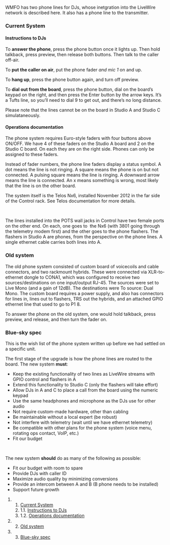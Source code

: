 WMFO has two phone lines for DJs, whose inetgration into the LiveWire
network is described here. It also has a phone line to the transmitter.

### Current System 

#### Instructions to DJs 

To **answer the phone**, press the phone button once it lights up. Then
hold talkback, press preview, then release both buttons. Then talk to
the caller off-air.

To **put the caller on air**, put the phone fader *and mic 1* on and up.

To **hang up**, press the phone button again, and turn off preview.

To **dial out from the board**, press the phone button, dial on the
board’s keypad on the right, and then press the Enter button by the
arrow keys. It’s a Tufts line, so you’ll need to dial 9 to get out, and
there’s no long distance.

Please note that the lines cannot be on the board in Studio A and Studio
C simulataneously.

#### Operations documentation 

The phone system requires Euro-style faders with four buttons above
ON/OFF. We have 4 of these faders on the Studio A board and 2 on the
Studio C board. On each they are on the right side. Phones can only be
assigned to these faders.

Instead of fader numbers, the phone line faders display a status symbol.
A dot means the line is not ringing. A square means the phone is on but
not connected. A pulsing square means the line is ringing. A downward
arrow means the line is connected. An x means something is wrong, most
likely that the line is on the other board.

The system itself is the Telos Nx6, installed November 2012 in the far
side of the Control rack. See Telos documentation for more details.

 

The lines installed into the POTS wall jacks in Control have two female
ports on the other end. On each, one goes to  the Nx6 (with 3801 going
through the telemetry modem first) and the other goes to the phone
flashers. The flashers in Studio A are phones, from the perspective on
the phone lines. A single ethernet cable carries both lines into A.

### Old system 

The old phone system consisted of custom board of voicecoils and cable
connectors, and two rackmount hybrids. These were connected via
XLR-to-ethernet dongle to CONA1, which was configured to receive two
sources/destinations on one input/output RJ-45. The sources were set to
Live Mono (and a gain of 12dB). The destinations were To source: Dual
Mono. The custom board requires a power supply, and also has connectors
for lines in, lines out to flashers, TRS out the hybrids, and an
attached GPIO ethernet line that used to go to P1 8.

To answer the phone on the old system, one would hold talkback, press
preview, and release, and then turn the fader on.

### Blue-sky spec 

This is the wish list of the phone system written up before we had
settled on a specific unit.

The first stage of the upgrade is how the phone lines are routed to the
board. The new system **must**:

-   Keep the existing functionality of two lines as LiveWire streams
    with GPIO control and flashers in A
-   Extend this functionality to Studio C (only the flashers will take
    effort)
-   Allow DJs in A and C to place a call from the board using the
    numeric keypad
-   Use the same headphones and microphone as the DJs use for other
    audio
-   Not require custom-made hardware, other than cabling
-   Be maintainable without a local expert (be robust)
-   Not interfere with telemetry (wait until we have ethernet telemetry)
-   Be compatible with other plans for the phone system (voice menu,
    rotating ops contact, VoIP, etc.)
-   Fit our budget

 

The new system **should** do as many of the following as possible:

-   Fit our budget with room to spare
-   Provide DJs with caller ID
-   Maximize audio quality by minimizing conversions
-   Provide an intercom between A and B (B phone needs to be installed)
-   Support future growth

1.  1. [Current System](#Current_System)
    1.  1.1. [Instructions to DJs](#Instructions_to_DJs)
    2.  1.2. [Operations documentation](#Operations_documentation)

2.  2. [Old system](#Old_system)
3.  3. [Blue-sky spec](#Blue-sky_spec)

